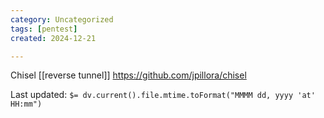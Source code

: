 ```yaml
---
category: Uncategorized
tags: [pentest]
created: 2024-12-21

---
```

Chisel [[reverse tunnel]]
https://github.com/jpillora/chisel


Last updated: `$= dv.current().file.mtime.toFormat("MMMM dd, yyyy 'at' HH:mm")`
